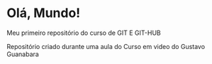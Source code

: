 # Olá, Mundo!

 Meu primeiro repositório do curso de GIT E GIT-HUB

 Repositório criado durante uma aula do Curso em video do Gustavo Guanabara
